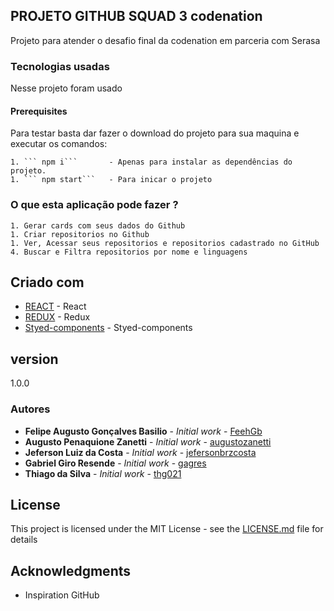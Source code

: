 ## PROJETO GITHUB SQUAD 3 codenation

Projeto para atender o desafio final da codenation em parceria com Serasa


### Tecnologias usadas

Nesse projeto foram usado 


#### Prerequisites

Para testar basta dar fazer o download do projeto para sua maquina e executar os comandos:

    1. ``` npm i```       - Apenas para instalar as dependências do projeto.
    1. ``` npm start```   - Para inicar o projeto


### O que esta aplicação pode fazer ?

    1. Gerar cards com seus dados do Github
    1. Criar repositorios no Github
    1. Ver, Acessar seus repositorios e repositorios cadastrado no GitHub
    4. Buscar e Filtra repositorios por nome e linguagens



## Criado com

* [REACT](https://reactjs.org/) - React
* [REDUX](https://redux.js.org/) - Redux
* [Styed-components](https://www.styled-components.com/) - Styed-components


## version

1.0.0


### Autores

* **Felipe Augusto Gonçalves Basilio** - *Initial work* - [FeehGb](https://github.com/FeehGb)
* **Augusto Penaquione Zanetti** - *Initial work* - [augustozanetti](https://github.com/augustozanetti)
* **Jeferson Luiz da Costa** - *Initial work* - [jefersonbrzcosta](https://github.com/jefersonbrzcosta)
* **Gabriel Giro Resende** - *Initial work* - [gagres](https://github.com/gagres)
* **Thiago da Silva**   - *Initial work* - [thg021](https://github.com/thg021) 


## License

This project is licensed under the MIT License - see the [LICENSE.md](LICENSE.md) file for details

## Acknowledgments

* Inspiration
    GitHub